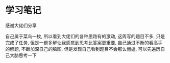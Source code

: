 # 学习笔记
感谢大佬们分享

自己属于菜鸟一枚, 所以看到大佬们的各种思路有的激动, 这周写的题目不多, 只是完成了任务, 但是一题多解让我感觉到思考比答案更重要, 自己通过不断的看高手的解题, 不断加深自己的脑图,
但是发现自己看到题目不会那么懵逼, 可以先遍历自己大脑思考一下